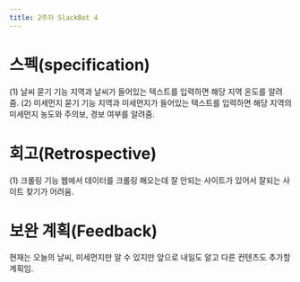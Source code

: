 ```yaml
---
title: 2주차 SlackBot 4
---
```


# 스펙(specification)
(1) 날씨 묻기 기능
지역과 날씨가 들어있는 텍스트를 입력하면 해당 지역 온도를 알려줌.
(2) 미세먼지 묻기 기능
지역과 미세먼지가 들어있는 텍스트를 입력하면 해당 지역의 미세먼지 농도와 주의보, 경보 여부를 알려줌.

# 회고(Retrospective)
(1) 크롤링 기능
웹에서 데이터를 크롤링 해오는데 잘 안되는 사이트가 있어서 잘되는 사이트 찾기가 어려움.

# 보완 계획(Feedback)
현재는 오늘의 날씨, 미세먼지만 알 수 있지만 앞으로 내일도 알고 다른 컨텐츠도 추가할 계획임.

